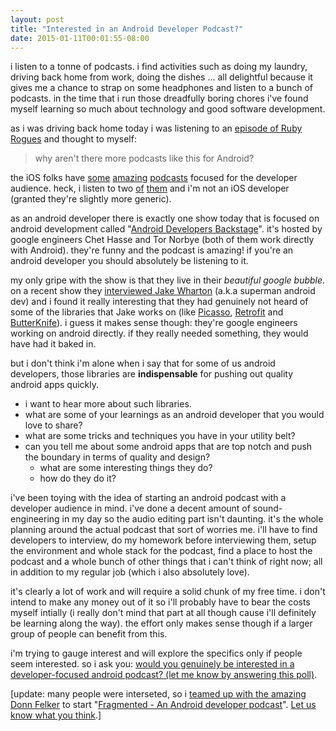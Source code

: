 ```yaml
---
layout: post
title: "Interested in an Android Developer Podcast?"
date: 2015-01-11T00:01:55-08:00
---
```


i listen to a tonne of podcasts. i find activities such as doing my laundry, driving back home from work, doing the dishes ... all delightful because it gives me a chance to strap on some headphones and listen to a bunch of podcasts. in the time that i run those dreadfully boring chores i've found myself learning so much about technology and good software development.

as i was driving back home today i was listening to an [episode of Ruby Rogues](http://devchat.tv/ruby-rogues/186-rr-the-3-rules-of-simple-design-with-corey-haines) and thought to myself:

> why aren't there more podcasts like this for Android?

the iOS folks have [some](http://www.coreint.org) [amazing](http://nsbrief.com) [podcasts](http://developingperspective.com) focused for the developer audience. heck, i listen to two [of](http://www.imore.com/debug) [them](http://atp.fm) and i'm not an iOS developer (granted they're slightly more generic).

as an android developer there is exactly one show today that is focused on android development called "[Android Developers Backstage](http://androidbackstage.blogspot.com)". it's hosted by google engineers Chet Hasse and Tor Norbye (both of them work directly with Android). they're funny and the podcast is amazing! if you're an android developer you should absolutely be listening to it.

my only gripe with the show is that they live in their *beautiful google bubble*. on a recent show they [interviewed Jake Wharton](http://androidbackstage.blogspot.com/2014/08/android-developers-backstage-episode-11.html) (a.k.a superman android dev) and i found it really interesting that they had genuinely not heard of some of the libraries that Jake works on (like [Picasso](http://square.github.io/picasso/), [Retrofit](http://square.github.io/retrofit/) and [ButterKnife](http://jakewharton.github.io/butterknife/)). i guess it makes sense though: they're google engineers working on android directly. if they really needed something, they would have had it baked in.

but i don't think i'm alone when i say that for some of us android developers, those libraries are **indispensable** for pushing out quality android apps quickly.

* i want to hear more about such libraries.
* what are some of your learnings as an android developer that you would love to share?
* what are some tricks and techniques you have in your utility belt?
* can you tell me about some android apps that are top notch and push the boundary in terms of quality and design?
    * what are some interesting things they do?
    * how do they do it?

i've been toying with the idea of starting an android podcast with a developer audience in mind. i've done a decent amount of sound-engineering in my day so the audio editing part isn't daunting. it's the whole planning around the actual podcast that sort of worries me. i'll have to find developers to interview, do my homework before interviewing them, setup the environment and whole stack for the podcast, find a place to host the podcast and a whole bunch of other things that i can't think of right now; all in addition to my regular job (which i also absolutely love).

it's clearly a lot of work and will require a solid chunk of my free time. i don't intend to make any money out of it so i'll probably have to bear the costs myself intially (i really don't mind that part at all though cause i'll definitely be learning along the way). the effort only makes sense though if a larger group of people can benefit from this.

i'm trying to gauge interest and will explore the specifics only if people seem interested. so i ask you: [would you genuinely be interested in a developer-focused android podcast? (let me know by answering this poll)](https://polldaddy.com/poll/8574924/).

[update:  many people were interseted, so i [teamed up with the amazing Donn Felker](http://www.donnfelker.com/announcing-fragmented-podcast-android-developers/) to start "[Fragmented - An Android developer podcast](http://fragmentedpodcast.com/)". [Let us know what you think](http://twitter.com/kaushikgopal).]